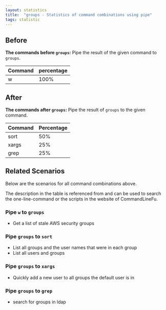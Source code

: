 ```yaml
---
layout: statistics
title:  "groups - Statistics of command combinations using pipe"
tags: statistic
---
```


## Before

__The commands before `groups`:__ Pipe the result of the given command to `groups`.

| Command | percentage |
|--------|--------|
| w | 100% |



## After

__The commands after `groups`:__ Pipe the result of `groups` to the given command.

| Command | Percentage | 
|-------|--------|
| sort | 50% |
| xargs | 25% |
| grep | 25% |



## Related Scenarios

Below are the scenarios for all command combinations above.

The description in the table is referenced from and can be used to search the one-line-command or the scripts in the website of CommandLineFu.


### Pipe `w` to `groups`

- Get a list of stale AWS security groups

            


### Pipe `groups` to `sort`

- List all groups and the user names that were in each group
- List all users and groups

            
### Pipe `groups` to `xargs`

- Quickly add a new user to all groups the default user is in

            
### Pipe `groups` to `grep`

- search for groups in ldap

            
